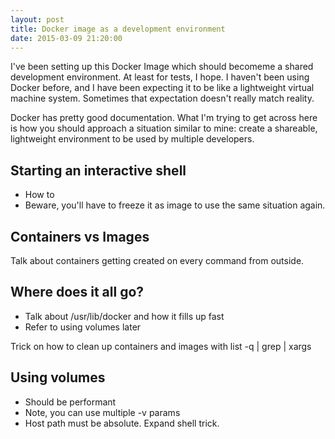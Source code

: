 ```yaml
---
layout: post
title: Docker image as a development environment
date: 2015-03-09 21:20:00
---
```


I've been setting up this Docker Image which should becomeme a shared development
environment. At least for tests, I hope. I haven't been using Docker before, and
I have been expecting it to be like a lightweight virtual machine system. Sometimes
that expectation doesn't really match reality.

Docker has pretty good documentation. What I'm trying to get across here is how you
should approach a situation similar to mine: create a shareable, lightweight environment
to be used by multiple developers.

## Starting an interactive shell


* How to
* Beware, you'll have to freeze it as image to use the same situation again. 

## Containers vs Images

Talk about containers getting created on every command from outside.

## Where does it all go?


* Talk about /usr/lib/docker and how it fills up fast
* Refer to using volumes later

Trick on how to clean up containers and images with list -q | grep | xargs

## Using volumes

* Should be performant
* Note, you can use multiple -v params
* Host path must be absolute. Expand shell trick.

